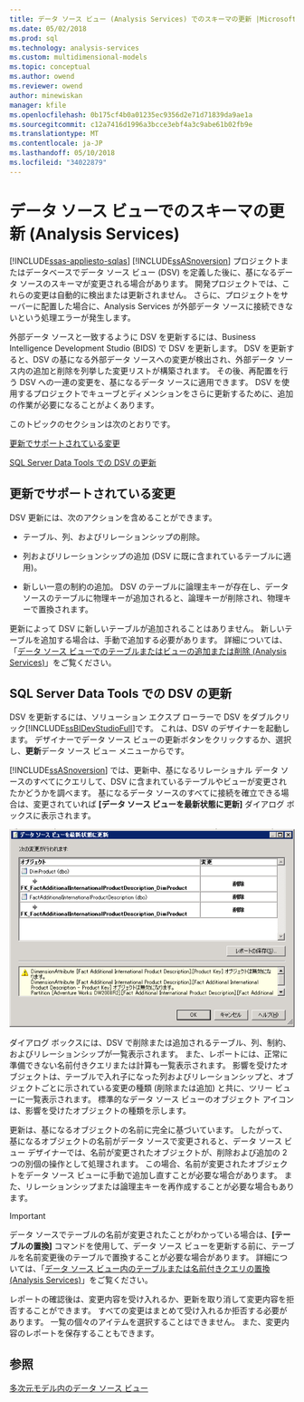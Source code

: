 ```yaml
---
title: データ ソース ビュー (Analysis Services) でのスキーマの更新 |Microsoft ドキュメント
ms.date: 05/02/2018
ms.prod: sql
ms.technology: analysis-services
ms.custom: multidimensional-models
ms.topic: conceptual
ms.author: owend
ms.reviewer: owend
author: minewiskan
manager: kfile
ms.openlocfilehash: 0b175cf4b0a01235ec9356d2e71d71839da9ae1a
ms.sourcegitcommit: c12a7416d1996a3bcce3ebf4a3c9abe61b02fb9e
ms.translationtype: MT
ms.contentlocale: ja-JP
ms.lasthandoff: 05/10/2018
ms.locfileid: "34022879"
---
```

# <a name="refresh-the-schema-in-a-data-source-view-analysis-services"></a>データ ソース ビューでのスキーマの更新 (Analysis Services)
[!INCLUDE[ssas-appliesto-sqlas](../../includes/ssas-appliesto-sqlas.md)]
  [!INCLUDE[ssASnoversion](../../includes/ssasnoversion-md.md)] プロジェクトまたはデータベースでデータ ソース ビュー (DSV) を定義した後に、基になるデータ ソースのスキーマが変更される場合があります。 開発プロジェクトでは、これらの変更は自動的に検出または更新されません。 さらに、プロジェクトをサーバーに配置した場合に、Analysis Services が外部データ ソースに接続できないという処理エラーが発生します。  
  
 外部データ ソースと一致するように DSV を更新するには、Business Intelligence Development Studio (BIDS) で DSV を更新します。 DSV を更新すると、DSV の基になる外部データ ソースへの変更が検出され、外部データ ソース内の追加と削除を列挙した変更リストが構築されます。 その後、再配置を行う DSV への一連の変更を、基になるデータ ソースに適用できます。 DSV を使用するプロジェクトでキューブとディメンションをさらに更新するために、追加の作業が必要になることがよくあります。  
  
 このトピックのセクションは次のとおりです。  
  
 [更新でサポートされている変更](#bkmk_changlist)  
  
 [SQL Server Data Tools での DSV の更新](#bkmk_DSVrefresh)  
  
##  <a name="bkmk_changlist"></a> 更新でサポートされている変更  
 DSV 更新には、次のアクションを含めることができます。  
  
-   テーブル、列、およびリレーションシップの削除。  
  
-   列およびリレーションシップの追加 (DSV に既に含まれているテーブルに適用)。  
  
-   新しい一意の制約の追加。 DSV のテーブルに論理主キーが存在し、データ ソースのテーブルに物理キーが追加されると、論理キーが削除され、物理キーで置換されます。  
  
 更新によって DSV に新しいテーブルが追加されることはありません。 新しいテーブルを追加する場合は、手動で追加する必要があります。 詳細については、「[データ ソース ビューでのテーブルまたはビューの追加または削除 (Analysis Services)](../../analysis-services/multidimensional-models/adding-or-removing-tables-or-views-in-a-data-source-view-analysis-services.md)」をご覧ください。  
  
##  <a name="bkmk_DSVrefresh"></a> SQL Server Data Tools での DSV の更新  
 DSV を更新するには、ソリューション エクスプ ローラーで DSV をダブルクリック[!INCLUDE[ssBIDevStudioFull](../../includes/ssbidevstudiofull-md.md)]です。  これは、DSV のデザイナーを起動します。  デザイナーでデータ ソース ビューの更新ボタンをクリックするか、選択し、**更新**データ ソース ビュー メニューからです。  
  
 [!INCLUDE[ssASnoversion](../../includes/ssasnoversion-md.md)] では、更新中、基になるリレーショナル データ ソースのすべてにクエリして、DSV に含まれているテーブルやビューが変更されたかどうかを調べます。 基になるデータ ソースのすべてに接続を確立できる場合は、変更されていれば **[データ ソース ビューを最新状態に更新]** ダイアログ ボックスに表示されます。  
  
 ![データ ソース ビュー ダイアログ ボックスを更新](../../analysis-services/multidimensional-models/media/ssas-olapdsv-refresh.gif "[データ ソース ビュー] ダイアログ ボックス")  
  
 ダイアログ ボックスには、DSV で削除または追加されるテーブル、列、制約、およびリレーションシップが一覧表示されます。 また、レポートには、正常に準備できない名前付きクエリまたは計算も一覧表示されます。 影響を受けたオブジェクトは、テーブルで入れ子になった列およびリレーションシップと、オブジェクトごとに示されている変更の種類 (削除または追加) と共に、ツリー ビューに一覧表示されます。 標準的なデータ ソース ビューのオブジェクト アイコンは、影響を受けたオブジェクトの種類を示します。  
  
 更新は、基になるオブジェクトの名前に完全に基づいています。 したがって、基になるオブジェクトの名前がデータ ソースで変更されると、データ ソース ビュー デザイナーでは、名前が変更されたオブジェクトが、削除および追加の 2 つの別個の操作として処理されます。 この場合、名前が変更されたオブジェクトをデータ ソース ビューに手動で追加し直すことが必要な場合があります。 また、リレーションシップまたは論理主キーを再作成することが必要な場合もあります。  
  
> [!IMPORTANT]  
>  データ ソースでテーブルの名前が変更されたことがわかっている場合は、**[テーブルの置換]** コマンドを使用して、データ ソース ビューを更新する前に、テーブルを名前変更後のテーブルで置換することが必要な場合があります。 詳細については、「[データ ソース ビュー内のテーブルまたは名前付きクエリの置換 (Analysis Services)](../../analysis-services/multidimensional-models/replace-a-table-or-a-named-query-in-a-data-source-view-analysis-services.md)」をご覧ください。  
  
 レポートの確認後は、変更内容を受け入れるか、更新を取り消して変更内容を拒否することができます。 すべての変更はまとめて受け入れるか拒否する必要があります。 一覧の個々のアイテムを選択することはできません。 また、変更内容のレポートを保存することもできます。  
  
## <a name="see-also"></a>参照  
 [多次元モデル内のデータ ソース ビュー](../../analysis-services/multidimensional-models/data-source-views-in-multidimensional-models.md)  
  
  
